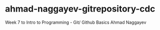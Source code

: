 # ahmad-naggayev-gitrepository-cdc
Week 7 to Intro to Programming - Git/ Github Basics
Ahmad Naggayev
